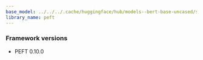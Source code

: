 ```yaml
---
base_model: ../../../.cache/huggingface/hub/models--bert-base-uncased/snapshots/1dbc166cf8765166998eff31ade2eb64c8a40076/
library_name: peft
---
```

### Framework versions

- PEFT 0.10.0